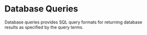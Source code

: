 # Database Queries

Database queries provides SQL query formats for returning database results as specified by the query terms.
